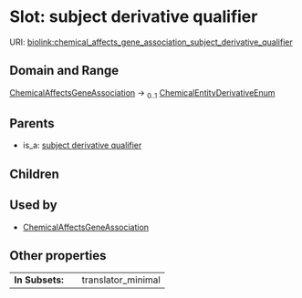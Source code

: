
# Slot: subject derivative qualifier




URI: [biolink:chemical_affects_gene_association_subject_derivative_qualifier](https://w3id.org/biolink/vocab/chemical_affects_gene_association_subject_derivative_qualifier)


## Domain and Range

[ChemicalAffectsGeneAssociation](ChemicalAffectsGeneAssociation.md) &#8594;  <sub>0..1</sub> [ChemicalEntityDerivativeEnum](ChemicalEntityDerivativeEnum.md)

## Parents

 *  is_a: [subject derivative qualifier](subject_derivative_qualifier.md)

## Children


## Used by

 * [ChemicalAffectsGeneAssociation](ChemicalAffectsGeneAssociation.md)

## Other properties

|  |  |  |
| --- | --- | --- |
| **In Subsets:** | | translator_minimal |

